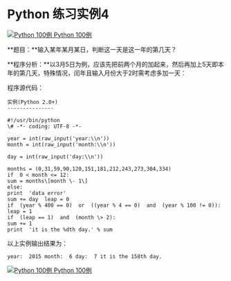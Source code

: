 Python 练习实例4
============

 [![Python 100例](../images/up.gif) Python 100例](python-100-examples.html)

**题目：**输入某年某月某日，判断这一天是这一年的第几天？

**程序分析：**以3月5日为例，应该先把前两个月的加起来，然后再加上5天即本年的第几天，特殊情况，闰年且输入月份大于2时需考虑多加一天：

程序源代码：
```
实例(Python 2.0+)
---------------

#!/usr/bin/python  
\# -*- coding: UTF-8 -*- 

year = int(raw_input('year:\\n')) 
month = int(raw_input('month:\\n'))

day = int(raw_input('day:\\n'))  

months = (0,31,59,90,120,151,181,212,243,273,304,334)
if  0 < month <= 12: 
sum = months\[month \- 1\] 
else: 
print  'data error' 
sum += day  leap = 0  
if  (year % 400 == 0)  or  ((year % 4 == 0)  and  (year % 100 != 0)): 
leap = 1  
if  (leap == 1)  and  (month \> 2):
sum += 1 
print  'it is the %dth day.' % sum
```
以上实例输出结果为：
```
year:  2015 month:  6 day:  7 it is the 158th day.
```
 [![Python 100例](../images/up.gif) Python 100例](python-100-examples.html)
